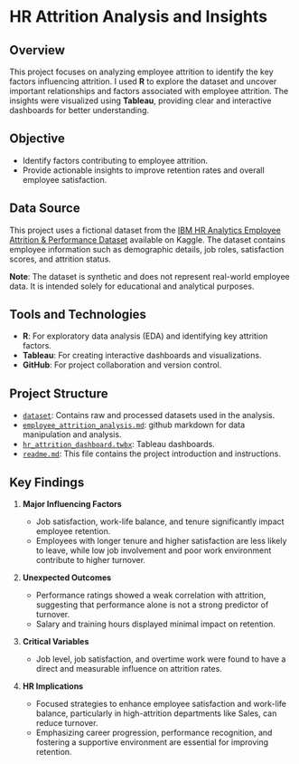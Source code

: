 # HR Attrition Analysis and Insights

## Overview
This project focuses on analyzing employee attrition to identify the key factors influencing attrition. I used **R** to explore the dataset and uncover important relationships and factors associated with employee attrition. The insights were visualized using **Tableau**, providing clear and interactive dashboards for better understanding.

## Objective
- Identify factors contributing to employee attrition.
- Provide actionable insights to improve retention rates and overall employee satisfaction.

## Data Source
This project uses a fictional dataset from the [IBM HR Analytics Employee Attrition & Performance Dataset](https://www.kaggle.com/datasets/pavansubhasht/ibm-hr-analytics-attrition-dataset) available on Kaggle. The dataset contains employee information such as demographic details, job roles, satisfaction scores, and attrition status.

**Note**: The dataset is synthetic and does not represent real-world employee data. It is intended solely for educational and analytical purposes.

## Tools and Technologies
- **R**: For exploratory data analysis (EDA) and identifying key attrition factors.
- **Tableau**: For creating interactive dashboards and visualizations.
- **GitHub**: For project collaboration and version control.

## Project Structure
- [`dataset`](https://github.com/quanggiang169/hr_attrtion_analysis/tree/main/dataset): Contains raw and processed datasets used in the analysis.
- [`employee_attrition_analysis.md`](https://github.com/quanggiang169/hr_attrtion_analysis/blob/main/employee_attrition_analysis.md): github markdown for data manipulation and analysis.
- [`hr_attrition_dashboard.twbx`](https://github.com/quanggiang169/hr_attrtion_analysis/blob/main/hr_attrition_dashboard.twbx): Tableau dashboards.
- [`readme.md`](https://github.com/quanggiang169/hr_attrtion_analysis/blob/main/readme.md): This file contains the project introduction and instructions.
  
## Key Findings

1. **Major Influencing Factors**  
   - Job satisfaction, work-life balance, and tenure significantly impact employee retention.  
   - Employees with longer tenure and higher satisfaction are less likely to leave, while low job involvement and poor work environment contribute to higher turnover.

2. **Unexpected Outcomes**  
   - Performance ratings showed a weak correlation with attrition, suggesting that performance alone is not a strong predictor of turnover.  
   - Salary and training hours displayed minimal impact on retention.

3. **Critical Variables**  
   - Job level, job satisfaction, and overtime work were found to have a direct and measurable influence on attrition rates.

4. **HR Implications**  
   - Focused strategies to enhance employee satisfaction and work-life balance, particularly in high-attrition departments like Sales, can reduce turnover.  
   - Emphasizing career progression, performance recognition, and fostering a supportive environment are essential for improving retention.
